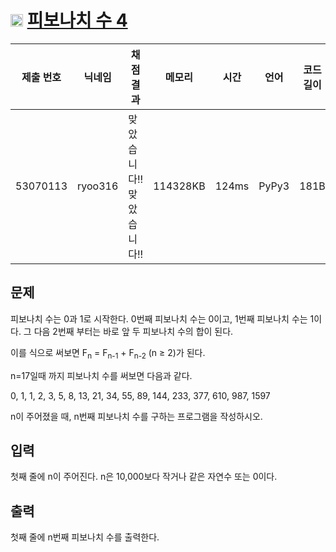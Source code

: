# <img width="20px"  src="https://d2gd6pc034wcta.cloudfront.net/tier/6.svg" class="solvedac-tier"> [피보나치 수 4](https://www.acmicpc.net/problem/10826) 

| 제출 번호 | 닉네임 | 채점 결과 | 메모리 | 시간 | 언어 | 코드 길이 |
|---|---|---|---|---|---|---|
|53070113| ryoo316|맞았습니다!! 맞았습니다!!|114328KB|124ms|PyPy3|181B|

## 문제
<p>피보나치 수는 0과 1로 시작한다. 0번째 피보나치 수는 0이고, 1번째 피보나치 수는 1이다. 그 다음 2번째 부터는 바로 앞 두 피보나치 수의 합이 된다.</p>

<p>이를 식으로 써보면 F<sub>n</sub> = F<sub>n-1</sub> + F<sub>n-2</sub> (n ≥ 2)가 된다.</p>

<p>n=17일때 까지 피보나치 수를 써보면 다음과 같다.</p>

<p>0, 1, 1, 2, 3, 5, 8, 13, 21, 34, 55, 89, 144, 233, 377, 610, 987, 1597</p>

<p>n이 주어졌을 때, n번째 피보나치 수를 구하는 프로그램을 작성하시오.</p>

## 입력
<p>첫째 줄에 n이 주어진다. n은 10,000보다 작거나 같은 자연수 또는 0이다.</p>

## 출력
<p>첫째 줄에 n번째 피보나치 수를 출력한다.</p>

